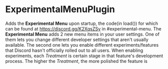 # ExperimentalMenuPlugin

Adds the **Experimental Menu** upon startup, the code(in load()) for which can be found at https://discord.gg/K2XqsZSy in #experimental-menu. The **Experimental Menu** adds 2 new menu items in your user settings. One of them lets you change different developer settings that aren't usually available. The second one lets you enable different experiments/features that Discord hasn't officially rolled out to all users. When enabling experiments, each *Treatment* is certain stage in that feature's development process. The higher the *Treatment*, the more polished the feature is
